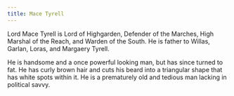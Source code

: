 ```yaml
---
title: Mace Tyrell
---
```


Lord Mace Tyrell is Lord of Highgarden, Defender of the Marches, High Marshal of the Reach, and Warden of the South. He is father to Willas, Garlan, Loras, and Margaery Tyrell.

He is handsome and a once powerful looking man, but has since turned to fat. He has curly brown hair and cuts his beard into a triangular shape that has white spots within it. He is a prematurely old and tedious man lacking in political savvy. 


